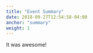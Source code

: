 ```yaml
---
title: "Event Summary"
date: 2018-09-27T12:54:58-04:00
anchor: "summary"
weight: 1
---
```


It was awesome!